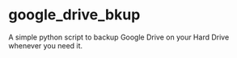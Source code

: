 # google_drive_bkup
A simple python script to backup Google Drive on your Hard Drive whenever you need it.
